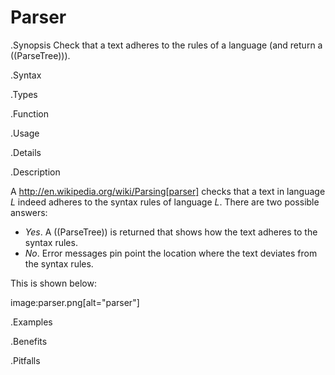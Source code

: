 # Parser

.Synopsis
Check that a text adheres to the rules of a language (and return a ((ParseTree))).

.Syntax

.Types

.Function
       
.Usage

.Details

.Description

A http://en.wikipedia.org/wiki/Parsing[parser] checks that a text in language _L_ indeed adheres 
to the syntax rules of language _L_. There are two possible answers:

*  _Yes_. A ((ParseTree)) is returned that shows how the text adheres to the syntax rules.
*  _No_. Error messages pin point the location where the text deviates from the syntax rules.


This is shown below:


image:parser.png[alt="parser"]


.Examples

.Benefits

.Pitfalls


